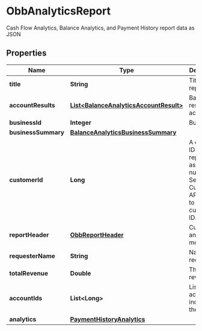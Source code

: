 

# ObbAnalyticsReport

Cash Flow Analytics, Balance Analytics, and Payment History report data as JSON

## Properties

| Name | Type | Description | Notes |
|------------ | ------------- | ------------- | -------------|
|**title** | **String** | Title of the report |  |
|**accountResults** | [**List&lt;BalanceAnalyticsAccountResult&gt;**](BalanceAnalyticsAccountResult.md) | Balance results per account |  [optional] |
|**businessId** | **Integer** | Business ID |  [optional] |
|**businessSummary** | [**BalanceAnalyticsBusinessSummary**](BalanceAnalyticsBusinessSummary.md) |  |  [optional] |
|**customerId** | **Long** | A customer ID represented as a number. See Add Customer API for how to create a customer ID. |  |
|**reportHeader** | [**ObbReportHeader**](ObbReportHeader.md) | Customer and report metadata |  |
|**requesterName** | **String** | Name of requester |  [optional] |
|**totalRevenue** | **Double** | The total revenue |  [optional] |
|**accountIds** | **List&lt;Long&gt;** | List of account IDs included in the report |  [optional] |
|**analytics** | [**PaymentHistoryAnalytics**](PaymentHistoryAnalytics.md) |  |  [optional] |



